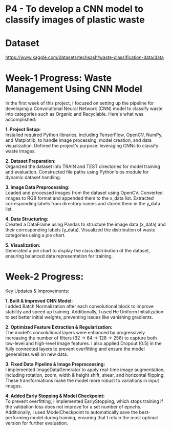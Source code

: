 # P4 - To develop a CNN model to classify images of plastic waste

# Dataset
https://www.kaggle.com/datasets/techsash/waste-classification-data/data

# Week-1 Progress: Waste Management Using CNN Model
In the first week of this project, I focused on setting up the pipeline for developing a Convolutional Neural Network (CNN) model to classify waste into categories such as Organic and Recyclable. Here's what was accomplished:

**1. Project Setup:** <br>
Installed required Python libraries, including TensorFlow, OpenCV, NumPy, and Matplotlib, to handle image processing, model creation, and data visualization.
Defined the project's purpose: leveraging CNNs to classify waste images.

**2. Dataset Preparation:** <br>
Organized the dataset into TRAIN and TEST directories for model training and evaluation.
Constructed file paths using Python's os module for dynamic dataset handling.

**3. Image Data Preprocessing:** <br>
Loaded and processed images from the dataset using OpenCV.
Converted images to RGB format and appended them to the x_data list.
Extracted corresponding labels from directory names and stored them in the y_data list.

**4. Data Structuring:** <br>
Created a DataFrame using Pandas to structure the image data (x_data) and their corresponding labels (y_data).
Visualized the distribution of waste categories using a pie chart.

**5. Visualization:** <br>
Generated a pie chart to display the class distribution of the dataset, ensuring balanced data representation for training.

# Week-2 Progress:
Key Updates & Improvements:

**1. Built & Improved CNN Model:** <br>
I added Batch Normalization after each convolutional block to improve stability and speed up training. Additionally, I used He Uniform Initialization to set better initial weights, preventing issues like vanishing gradients.

**2. Optimized Feature Extraction & Regularization:** <br>
The model's convolutional layers were enhanced by progressively increasing the number of filters (32 → 64 → 128 → 256) to capture both low-level and high-level image features. I also applied Dropout (0.5) in the fully connected layers to prevent overfitting and ensure the model generalizes well on new data.

**3. Fixed Data Pipeline & Image Preprocessing:** <br>
I implemented ImageDataGenerator to apply real-time image augmentation, including rotation, zoom, width & height shift, shear, and horizontal flipping. These transformations make the model more robust to variations in input images.

**4. Added Early Stopping & Model Checkpoint:** <br>
To prevent overfitting, I implemented EarlyStopping, which stops training if the validation loss does not improve for a set number of epochs.
Additionally, I used ModelCheckpoint to automatically save the best-performing model during training, ensuring that I retain the most optimal version for further evaluation.
